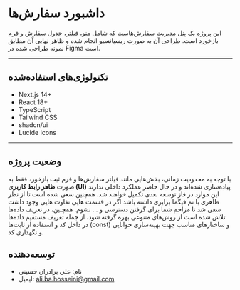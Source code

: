 # داشبورد سفارش‌ها

این پروژه یک پنل مدیریت سفارش‌هاست که شامل منو، فیلتر، جدول سفارش و فرم بازخورد است. طراحی آن به صورت ریسپانسیو انجام شده و ظاهر نهایی آن مطابق نمونه طراحی شده در Figma است.

---

## تکنولوژی‌های استفاده‌شده

- Next.js 14+
- React 18+
- TypeScript
- Tailwind CSS
- shadcn/ui
- Lucide Icons

---

## وضعیت پروژه

با توجه به محدودیت زمانی، بخش‌هایی مانند فیلتر سفارش‌ها و فرم ثبت بازخورد فقط به صورت **ظاهر رابط کاربری (UI)** پیاده‌سازی شده‌اند و در حال حاضر عملکرد داخلی ندارند این موارد در فاز توسعه بعدی تکمیل خواهند شد. همچنین سعی شده است تا از نظر ظاهری با تم فیگما برابری داشته باشد اگر در قسمت هایی تفاوت هایی وجود داشت سعی شد تا مزاحم شما برای گرفتن دسترسی و ... نشوم. همچنین، در تعریف داده‌ها تلاش شده است از روش‌های متنوعی بهره گرفته شود، از جمله تعریف مستقیم داده‌ها در داخل کد و استفاده از ثابت‌ها (const) و ساختارهای مناسب جهت بهینه‌سازی خوانایی و نگهداری کد.

##  توسعه‌دهنده

- نام: علی برادران حسینی
- ایمیل: ali.ba.hosseini@gmail.com
